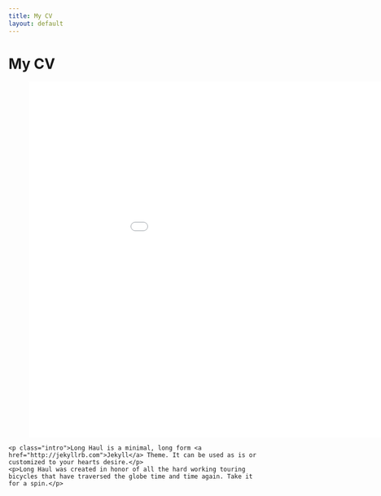 ```yaml
---
title: My CV
layout: default
---
```


<div class="post">
	<h1 class="pageTitle">My CV</h1>

<body>
    <div align="center">
      <figure>
  <iframe src="/assets/img/cv_50.jpg" frameborder="0" height="700" width="1000"    display:block></iframe>
      </figure>
    </div>
</body>

	<p class="intro">Long Haul is a minimal, long form <a href="http://jekyllrb.com">Jekyll</a> Theme. It can be used as is or customized to your hearts desire.</p>
	<p>Long Haul was created in honor of all the hard working touring bicycles that have traversed the globe time and time again. Take it for a spin.</p>
</div>
